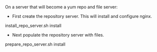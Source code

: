 
On a server that will become a yum repo and file server:


- First create the repository server. This will install and configure nginx.

install_repo_server.sh install
 

- Next populate the repository server with files.


prepare_repo_server.sh install
